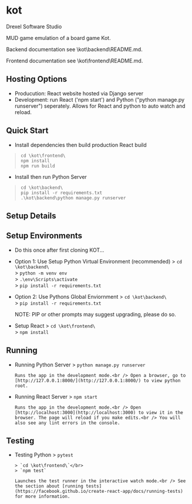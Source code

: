 # kot

Drexel Software Studio

MUD game emulation of a board game Kot.

Backend documentation see \kot\backend\README.md.

Frontend documentation see \kot\frontend\README.md.

## Hosting Options

* Producution: React website hosted via Django server
* Development: run React ('npm start') and Python ("python manage.py runserver") seperately. Allows for React and python to auto watch and reload.


## Quick Start

* Install dependencies then build production React build

> `cd \kot\frontend\` </br>
> `npm install` </br>
> `npm run build` </br>

* Install then run Python Server

> `cd \kot\backend\` </br>
> `pip install -r requirements.txt`</br>
> `.\kot\backend\python manage.py runserver` </br>

## Setup Details

## Setup Environments

* Do this once after first cloning KOT...

* Option 1: Use Setup Python Virtual Environment (recommended)
      > `cd \kot\backend\` </br>
      > `python -m venv env` </br>
      > `.\env\Scripts\activate` </br>
      > `pip install -r requirements.txt`

* Option 2: Use Pythons Global Enviornment
      > `cd \kot\backend\` </br>
      > `pip install -r requirements.txt`

    NOTE: PIP or other prompts may suggest upgrading, please do so.

* Setup React
      > `cd \kot\frontend\` </br>
      > `npm install`

## Running

* Running Python Server
      > `python manage.py runserver`</br>

      Runs the app in the development mode.<br /> Open a browser, go to [http://127.0.0.1:8000/](http://127.0.0.1:8000/) to view python root.

* Running React Server
      > `npm start`</br>

      Runs the app in the development mode.<br /> Open [http://localhost:3000](http://localhost:3000) to view it in the browser. The page will reload if you make edits.<br /> You will also see any lint errors in the console.

## Testing

* Testing Python
      > `pytest`</br>

      > `cd \kot\frontend\`</br>
      > `npm test`

      Launches the test runner in the interactive watch mode.<br /> See the section about [running tests](https://facebook.github.io/create-react-app/docs/running-tests) for more information.
